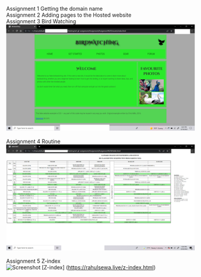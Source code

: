 Assignment 1 Getting the domain name<br>
Assignment 2 Adding pages to the Hosted website<br>
Assignment 3 Bird Watching<br>
![Screenshot](./birdwatching.jpg)
<br>
<br>
Assignment 4 Routine<br>
![Screenshot](./Routine.png)
<br>
<br>
Assignment 5 Z-index<br>
![Screenshot](./zindex.jpg)
[Z-index] (https://rahulsewa.live/z-index.html)
